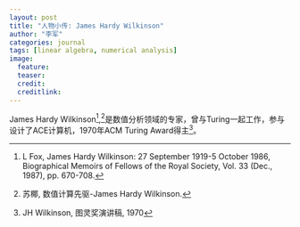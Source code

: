 ```yaml
---
layout: post
title: "人物小传: James Hardy Wilkinson"
author: "李军"
categories: journal
tags: [linear algebra, numerical analysis]
image:
  feature: 
  teaser: 
  credit:
  creditlink:
---
```


James Hardy Wilkinson[^1],[^2]是数值分析领域的专家，曾与Turing一起工作，参与设计了ACE计算机，1970年ACM Turing Award得主[^3]。

[^1]: L Fox, James Hardy Wilkinson: 27 September 1919-5 October 1986, Biographical Memoirs of Fellows of the Royal Society, Vol. 33 (Dec., 1987), pp. 670-708.

[^2]: 苏椰, 数值计算先驱-James Hardy Wilkinson.

[^3]: JH Wilkinson, 图灵奖演讲稿, 1970


